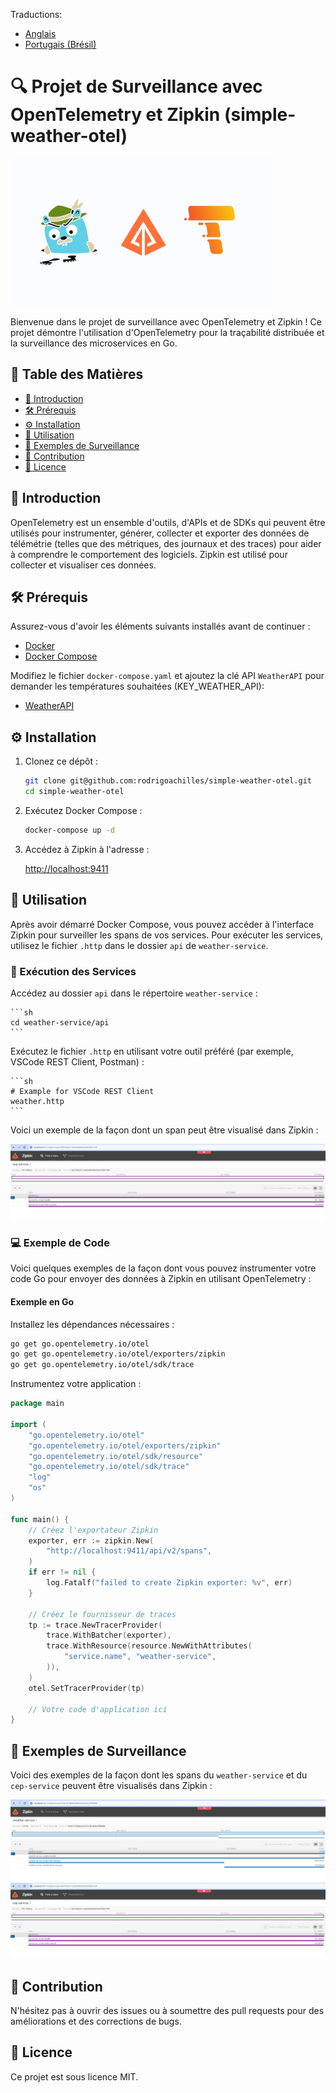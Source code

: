 Traductions:

* [Anglais](README.md)
* [Portugais (Brésil)](README_pt_br.md)

# 🔍 Projet de Surveillance avec OpenTelemetry et Zipkin (simple-weather-otel)

![Project Logo](assets/open-telemetry-zipkin.jpeg)

Bienvenue dans le projet de surveillance avec OpenTelemetry et Zipkin ! Ce projet démontre l'utilisation d'OpenTelemetry pour la traçabilité distribuée et la surveillance des microservices en Go.

## 📑&nbsp;Table des Matières

- [📖 Introduction](#introduction)
- [🛠 Prérequis](#prérequis)
- [⚙️ Installation](#installation)
- [🚀 Utilisation](#utilisation)
- [🔎 Exemples de Surveillance](#exemples-de-surveillance)
- [🤝 Contribution](#contribution)
- [📜 Licence](#licence)

## 📖&nbsp;Introduction

OpenTelemetry est un ensemble d'outils, d'APIs et de SDKs qui peuvent être utilisés pour instrumenter, générer, collecter et exporter des données de télémétrie (telles que des métriques, des journaux et des traces) pour aider à comprendre le comportement des logiciels. Zipkin est utilisé pour collecter et visualiser ces données.

## 🛠&nbsp;Prérequis

Assurez-vous d'avoir les éléments suivants installés avant de continuer :

- [Docker](https://www.docker.com/get-started)
- [Docker Compose](https://docs.docker.com/compose/install/)

Modifiez le fichier `docker-compose.yaml` et ajoutez la clé API `WeatherAPI` pour demander les températures souhaitées (KEY_WEATHER_API):

- [WeatherAPI](https://www.weatherapi.com/)

## ⚙️&nbsp;Installation

1. Clonez ce dépôt :

    ```sh
    git clone git@github.com:rodrigoachilles/simple-weather-otel.git
    cd simple-weather-otel
    ```

2. Exécutez Docker Compose :

    ```sh
    docker-compose up -d
    ```

3. Accédez à Zipkin à l'adresse :

   [http://localhost:9411](http://localhost:9411)

## 🚀&nbsp;Utilisation

Après avoir démarré Docker Compose, vous pouvez accéder à l'interface Zipkin pour surveiller les spans de vos services. Pour exécuter les services, utilisez le fichier `.http` dans le dossier `api` de `weather-service`.

### 🔧 Exécution des Services

Accédez au dossier `api` dans le répertoire `weather-service` :

    ```sh
    cd weather-service/api
    ```

Exécutez le fichier `.http` en utilisant votre outil préféré (par exemple, VSCode REST Client, Postman) :

    ```sh
    # Example for VSCode REST Client
    weather.http
    ```

Voici un exemple de la façon dont un span peut être visualisé dans Zipkin :

![Zipkin Span Example](assets/cep-service-spans.png)

### 💻&nbsp;Exemple de Code

Voici quelques exemples de la façon dont vous pouvez instrumenter votre code Go pour envoyer des données à Zipkin en utilisant OpenTelemetry :

#### Exemple en Go

Installez les dépendances nécessaires :

```sh
go get go.opentelemetry.io/otel
go get go.opentelemetry.io/otel/exporters/zipkin
go get go.opentelemetry.io/otel/sdk/trace
```

Instrumentez votre application :

```go
package main

import (
	"go.opentelemetry.io/otel"
	"go.opentelemetry.io/otel/exporters/zipkin"
	"go.opentelemetry.io/otel/sdk/resource"
	"go.opentelemetry.io/otel/sdk/trace"
	"log"
	"os"
)

func main() {
	// Créez l'exportateur Zipkin
	exporter, err := zipkin.New(
		"http://localhost:9411/api/v2/spans",
	)
	if err != nil {
		log.Fatalf("failed to create Zipkin exporter: %v", err)
	}

	// Créez le fournisseur de traces
	tp := trace.NewTracerProvider(
		trace.WithBatcher(exporter),
		trace.WithResource(resource.NewWithAttributes(
			"service.name", "weather-service",
		)),
	)
	otel.SetTracerProvider(tp)

	// Votre code d'application ici
}
```

## 🔎&nbsp;Exemples de Surveillance

Voici des exemples de la façon dont les spans du `weather-service` et du `cep-service` peuvent être visualisés dans Zipkin :

![Weather Service Span](assets/weather-service-spans.png)
![CEP Service Span](assets/cep-service-spans.png)

## 🤝&nbsp;Contribution

N'hésitez pas à ouvrir des issues ou à soumettre des pull requests pour des améliorations et des corrections de bugs.

## 📜&nbsp;Licence

Ce projet est sous licence MIT.
